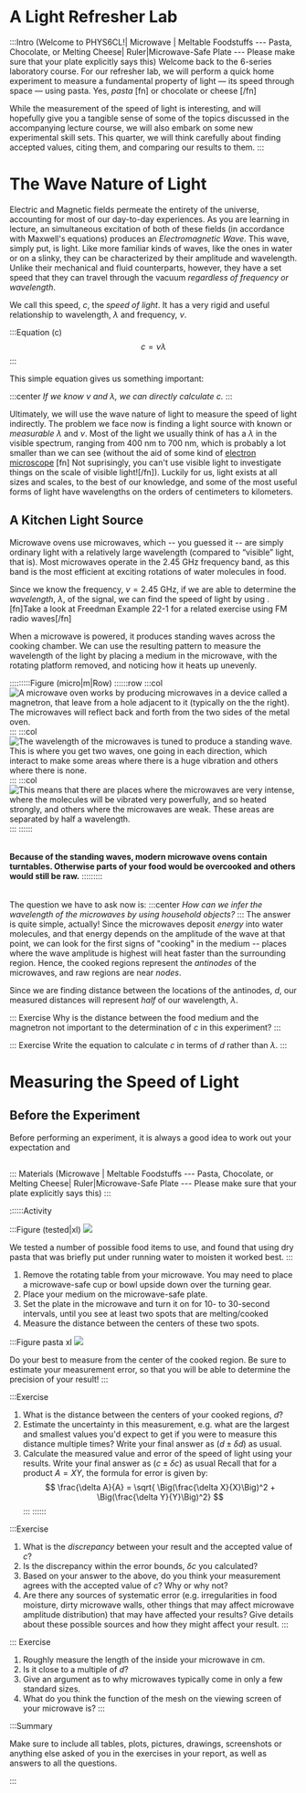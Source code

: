 # A Light Refresher Lab 


:::Intro (Welcome to PHYS6CL!| Microwave | Meltable Foodstuffs --- Pasta, Chocolate, or Melting Cheese| Ruler|Microwave-Safe Plate --- Please make sure that your plate explicitly says this)
Welcome back to the 6-series laboratory course. For our refresher lab, we will perform a quick home experiment to measure a fundamental property of light — its speed through space — using pasta. Yes, *pasta* [fn] or chocolate or cheese [/fn]

While the measurement of the speed of light is interesting, and will hopefully give you a tangible sense of some of the topics discussed in the accompanying lecture course, we will also embark on some new experimental skill sets. This quarter, we will think carefully about finding accepted values, citing them, and comparing our results to them. 
:::

# The Wave Nature of Light 
Electric and Magnetic fields permeate the entirety of the universe, accounting for most of our day-to-day experiences. As you are learning in lecture, an simultaneous excitation of both of these fields (in accordance with Maxwell's equations) produces an *Electromagnetic Wave*. This wave, simply put, is light. Like more familiar kinds of waves, like the ones in water or on a slinky, they can be characterized by their amplitude and wavelength. Unlike their mechanical and fluid counterparts, however, they have a set speed that they can travel through the vacuum *regardless of frequency or wavelength*. 

We call this speed, $c$, the *speed of light*. It has a very rigid and useful relationship to wavelength, $\lambda$ and frequency, $\nu$.

:::Equation (c)
$$
c =  \nu \lambda 
$$
:::

This simple equation gives us something important: 

:::center
*If we know $\nu$ and $\lambda$, we can directly calculate $c$.*
:::

Ultimately, we will use the wave nature of light to measure the speed of light indirectly. The problem we face now is finding a light source with known or *measurable* $\lambda$ and $\nu$. Most of the light we usually think of has a $\lambda$ in the visible spectrum, ranging from $400 \text{ nm}$ to $700 \text{ nm}$, which is probably a lot smaller than we can see (without the aid of some kind of  [electron microscope](https://en.wikipedia.org/wiki/Electron_microscope) [fn] Not suprisingly, you can't use visible light to investigate things on the scale of visible light![/fn]). Luckily for us, light exists at all sizes and scales, to the best of our knowledge, and some of the most useful forms of light have wavelengths on the orders of centimeters to kilometers.




## A Kitchen Light Source

Microwave ovens use microwaves, which -- you guessed it -- are simply ordinary light with a relatively large wavelength (compared to &ldquo;visible&rdquo; light, that is). Most microwaves operate in the $2.45 \text{  GHz}$ frequency band, as this band is the most efficient at exciting rotations of water molecules in food.

Since we know the frequency, $\nu = 2.45$ GHz, if we are able to determine the *wavelength*, $\lambda$, of the signal, we can find the speed of light by using [](#Equation-c). [fn]Take a look at Freedman Example 22-1 for a related exercise using FM radio waves[/fn]


When a microwave is powered, it produces standing waves across the cooking chamber. We can use the resulting pattern to measure the wavelength of the light by placing a medium in the microwave, with the rotating platform removed, and noticing how it heats up unevenly.


:::::::::Figure (micro|m|Row)
::::::row
:::col
![](imgs/Refresher/m1.png 'A microwave oven works by producing microwaves in a device called a magnetron, that leave from a hole adjacent to it (typically on the the right). The microwaves will reflect back and forth from the two sides of the metal oven.')
:::
:::col
![](imgs/Refresher/m2.png ' The wavelength of the microwaves is tuned to produce a standing wave. This is where you get two waves, one going in each direction, which interact to make some areas where there is a huge vibration and others where there is none.')
:::
:::col
![](imgs/Refresher/m3.png 'This means that there are places where the microwaves are very intense, where the molecules will be vibrated very powerfully, and so heated strongly, and others where the microwaves are weak.  These areas are separated by half a wavelength.')
:::
::::::
######
**Because of the standing waves, modern microwave ovens contain turntables. Otherwise parts of your food would be overcooked and others would still be raw.**
:::::::::

######

The question we have to ask now is: 
:::center
*How can we infer the wavelength of the microwaves by using household objects?*
:::
The answer is quite simple, actually! Since the microwaves deposit *energy* into water molecules, and that energy depends on the amplitude of the wave at that point, we can look for the first signs of "cooking" in the medium -- places where the wave amplitude is highest will heat faster than the surrounding region. Hence, the cooked regions represent the *antinodes* of the microwaves, and raw regions are near *nodes*. 


Since we are finding distance between the locations of the antinodes, $d$, our measured distances will represent *half* of our wavelength, $\lambda$.



::: Exercise
Why is the distance between the food medium and the magnetron not important to the determination of $c$ in this experiment?
:::

::: Exercise
 Write the equation to calculate $c$ in terms of $d$ rather than $\lambda$.
:::



# Measuring the Speed of Light


## Before the Experiment
Before performing an experiment, it is always a good idea to work out your expectation and  

##
::: Materials (Microwave | Meltable Foodstuffs --- Pasta, Chocolate, or Melting Cheese| Ruler|Microwave-Safe Plate --- Please make sure that your plate explicitly says this)
:::

::::::Activity


:::Figure (tested|xl)
![](imgs/Refresher/choc.jpg)

 We tested a number of possible food items to use, and found that using dry pasta that was briefly put under running water to moisten it worked best.
:::
1. Remove the rotating table from your microwave. You may need to place a microwave-safe cup or bowl upside down over the turning gear.
2. Place your medium on the microwave-safe plate.
3. Set the plate in the microwave and turn it on for 10- to 30-second intervals, until you see at least two spots that are melting/cooked
4. Measure the distance between the centers of these two spots.


:::Figure pasta xl
![](imgs/Refresher/pasta.jpg)

Do your best to measure from the center of the cooked region. Be sure to estimate your measurement error, so that you will be able to determine the precision of your result!
:::

:::Exercise
1. What is the distance between the centers of your cooked regions, $d$? 
2. Estimate the uncertainty in this measurement, e.g. what are the largest and smallest values you'd expect to get if you were to measure this distance multiple times? Write your final answer as $(d \pm \delta d)$ as usual.
3. Calculate the measured value and error of the speed of light using your results. Write your final answer as $(c \pm \delta c)$ as usual Recall that for a product $A =XY$, the formula for error is given by:
$$
\frac{\delta A}{A} =  \sqrt{ \Big(\frac{\delta X}{X}\Big)^2 + \Big(\frac{\delta Y}{Y}\Big)^2}
$$
:::
::::::

:::Exercise
1. What is the *discrepancy* between your result and the accepted value of $c$?
2. Is the discrepancy within the error bounds, $\delta c$ you calculated?
3. Based on your answer to the above, do you think your measurement agrees with the accepted value of $c$? Why or why not?
4. Are there any sources of systematic error (e.g. irregularities in food moisture, dirty microwave walls, other things that may affect microwave amplitude distribution) that may have affected your results? Give details about these possible sources and how they might affect your result.
:::


::: Exercise
1. Roughly measure the length of the inside your microwave in cm. 
2. Is it close to a multiple of $d$?
3. Give an argument as to why microwaves typically come in only a few standard sizes. 
4. What do you think the function of the mesh on the viewing screen of your microwave is?
:::

:::Summary

Make sure to include all tables, plots, pictures, drawings, screenshots or anything else asked of you in the exercises in your report, as well as answers to all the questions.

:::
